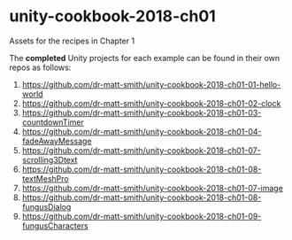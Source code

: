 # unity-cookbook-2018-ch01
Assets for the recipes in Chapter 1

The **completed** Unity projects for each example can be found in their own repos as follows:

1. https://github.com/dr-matt-smith/unity-cookbook-2018-ch01-01-hello-world
2. https://github.com/dr-matt-smith/unity-cookbook-2018-ch01-02-clock
3. https://github.com/dr-matt-smith/unity-cookbook-2018-ch01-03-countdownTimer
4. https://github.com/dr-matt-smith/unity-cookbook-2018-ch01-04-fadeAwayMessage
5. https://github.com/dr-matt-smith/unity-cookbook-2018-ch01-07-scrolling3Dtext
6. https://github.com/dr-matt-smith/unity-cookbook-2018-ch01-08-textMeshPro
7. https://github.com/dr-matt-smith/unity-cookbook-2018-ch01-07-image
8. https://github.com/dr-matt-smith/unity-cookbook-2018-ch01-08-fungusDialog
9. https://github.com/dr-matt-smith/unity-cookbook-2018-ch01-09-fungusCharacters
